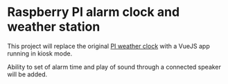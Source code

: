 # Raspberry PI alarm clock and weather station

This project will replace the original [PI weather clock](https://github.com/dmlogic/pi-clock-and-weather) with a VueJS app running in kiosk mode.

Ability to set of alarm time and play of sound through a connected speaker will be added.

